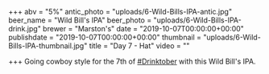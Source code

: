 +++
abv = "5%"
antic_photo = "uploads/6-Wild-Bills-IPA-antic.jpg"
beer_name = "Wild Bill's IPA"
beer_photo = "uploads/6-Wild-Bills-IPA-drink.jpg"
brewer = "Marston's"
date = "2019-10-07T00:00:00+00:00"
publishdate = "2019-10-07T00:00:00+00:00"
thumbnail = "uploads/6-Wild-Bills-IPA-thumbnail.jpg"
title = "Day 7 - Hat"
video = ""

+++
Going cowboy style for the 7th of [#Drinktober](https://www.facebook.com/hashtag/drinktober?source=feed_text&epa=HASHTAG) with this Wild Bill's IPA. 